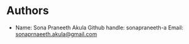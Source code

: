 # Authors

- Name: Sona Praneeth Akula
  Github handle: sonapraneeth-a
  Email: sonaprnaeeth.akula@gmail.com
